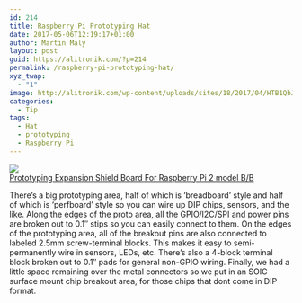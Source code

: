 ```yaml
---
id: 214
title: Raspberry Pi Prototyping Hat
date: 2017-05-06T12:19:17+01:00
author: Martin Maly
layout: post
guid: https://alitronik.com/?p=214
permalink: /raspberry-pi-prototyping-hat/
xyz_twap:
  - "1"
image: http://alitronik.com/wp-content/uploads/sites/18/2017/04/HTB1QbJqKXXXXXalXVXXq6xXFXXXY.jpg
categories:
  - Tip
tags:
  - Hat
  - prototyping
  - Raspberry Pi
---
```

<a href="http://s.click.aliexpress.com/e/AyJMRRN" target="_parent"><img src="//ae01.alicdn.com/kf/HTB1SE2RQFXXXXXtXFXXq6xXFXXX4/-font-b-Prototyping-b-font-font-b-Expansion-b-font-font-b-Shield-b-font.jpg_220x220.jpg" /><span style="display: block;">Prototyping Expansion Shield Board For Raspberry Pi 2 model B/B</span></a>

There&#8217;s a big prototyping area, half of which is &#8216;breadboard&#8217; style and half of which is &#8216;perfboard&#8217; style so you can wire up DIP chips, sensors, and the like. Along the edges of the proto area, all the GPIO/I2C/SPI and power pins are broken out to 0.1&#8243; stips so you can easily connect to them. On the edges of the prototyping area, all of the breakout pins are also connected to labeled 2.5mm screw-terminal blocks. This makes it easy to semi-permanently wire in sensors, LEDs, etc. There&#8217;s also a 4-block terminal block broken out to 0.1&#8243; pads for general non-GPIO wiring. Finally, we had a little space remaining over the metal connectors so we put in an SOIC surface mount chip breakout area, for those chips that dont come in DIP format.